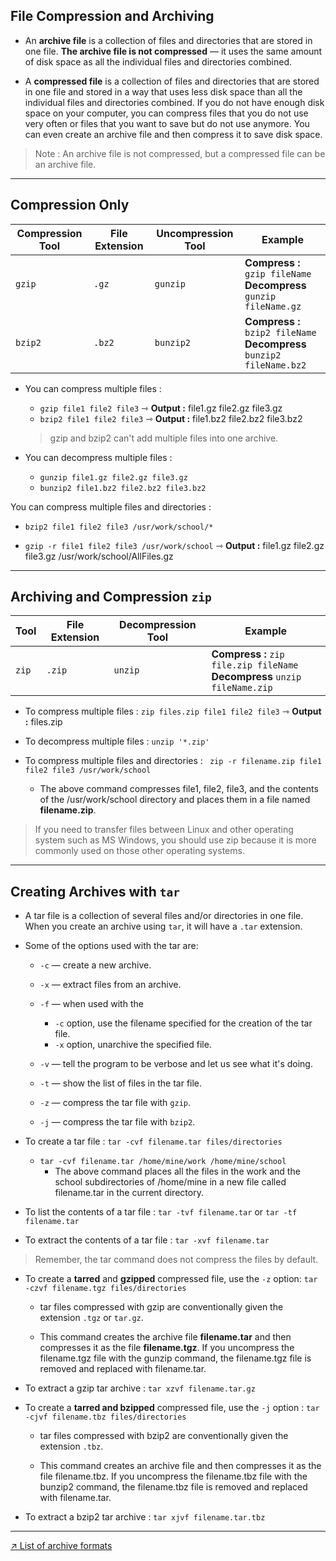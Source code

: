## File Compression and Archiving

- An **archive file** is a collection of files and directories that are stored in one file. **The archive file is not compressed** — it uses the same amount of disk space as all the individual files and directories combined.

- A **compressed file** is a collection of files and directories that are stored in one file and stored in a way that uses less disk space than all the individual files and directories combined. If you do not have enough disk space on your computer, you can compress files that you do not use very often or files that you want to save but do not use anymore. You can even create an archive file and then compress it to save disk space.

> Note : An archive file is not compressed, but a compressed file can be an archive file.

-----------------------------------------------------

## Compression Only


| Compression Tool | File Extension | Uncompression Tool | Example |
|------------------|----------------|--------------------|---------|
| `gzip`	       |     `.gz`      |      `gunzip`      |**Compress :** `gzip fileName`     <br> **Decompress** `gunzip fileName.gz`    |
| `bzip2`	       |     `.bz2`     |      `bunzip2`     |**Compress :** `bzip2 fileName`    <br> **Decompress** `bunzip2 fileName.bz2`  |


- You can compress multiple files :
    - `gzip file1 file2 file3`  ⇾ **Output :** file1.gz file2.gz file3.gz
    - `bzip2 file1 file2 file3` ⇾ **Output :** file1.bz2 file2.bz2 file3.bz2

    >  gzip and bzip2 can't add multiple files into one archive.

- You can decompress multiple files :
    - `gunzip file1.gz file2.gz file3.gz`
    - `bunzip2 file1.bz2 file2.bz2 file3.bz2` 

You can compress multiple files and directories :

- `bzip2 file1 file2 file3 /usr/work/school/*` 

- `gzip -r file1 file2 file3 /usr/work/school`  ⇾ **Output :** file1.gz file2.gz file3.gz /usr/work/school/AllFiles.gz

------------------------------------------------------

## Archiving and Compression `zip`

|   Tool           | File Extension | Decompression Tool | Example |
|------------------|----------------|--------------------|---------|
| `zip`	           |     `.zip`     |      `unzip`       |**Compress :** `zip file.zip fileName` <br> **Decompress**  `unzip fileName.zip`       |


- To compress multiple files : `zip files.zip file1 file2 file3` ⇾ **Output :** files.zip

- To decompress multiple files : `unzip '*.zip'`

- To compress multiple files and directories : ` zip -r filename.zip file1 file2 file3 /usr/work/school` 

    - The above command compresses file1, file2, file3, and the contents of the /usr/work/school directory and places them in a file named **filename.zip**.

> If you need to transfer files between Linux and other operating system such as MS Windows, you should use zip because it is more commonly used on those other operating systems.

-----------------------------------------------------

## Creating Archives with `tar`

- A tar file is a collection of several files and/or directories in one file. When you create an archive using `tar`, it will have a `.tar` extension.

- Some of the options used with the tar are:

    - `-c` — create a new archive.

     - `-x` — extract files from an archive.

    - `-f` — when used with the
        - `-c` option, use the filename specified for the creation of the tar file.
        - `-x` option, unarchive the specified file.

    - `-v` — tell the program to be verbose and let us see what it's doing.

    - `-t` — show the list of files in the tar file.

    - `-z` — compress the tar file with `gzip`.

    - `-j` — compress the tar file with `bzip2`.

    
- To create a tar file : `tar -cvf filename.tar files/directories`

    - `tar -cvf filename.tar /home/mine/work /home/mine/school`
        - The above command places all the files in the work and the school subdirectories of /home/mine in a new file called filename.tar in the current directory.

- To list the contents of a tar file : `tar -tvf filename.tar` or `tar -tf filename.tar`

- To extract the contents of a tar file : `tar -xvf filename.tar`


> Remember, the tar command does not compress the files by default. 

- To create a **tarred** and **gzipped** compressed file, use the `-z` option: `tar -czvf filename.tgz files/directories`
    - tar files compressed with gzip are conventionally given the extension `.tgz` or `tar.gz`.

    - This command creates the archive file **filename.tar** and then compresses it as the file **filename.tgz**. If you uncompress the filename.tgz file with the gunzip command, the filename.tgz file is removed and replaced with filename.tar.

- To extract a gzip tar archive : `tar xzvf filename.tar.gz`



- To create a **tarred and bzipped** compressed file, use the `-j` option : `tar -cjvf filename.tbz files/directories` 
    - tar files compressed with bzip2 are conventionally given the extension `.tbz`.

    - This command creates an archive file and then compresses it as the file filename.tbz. If you uncompress the filename.tbz file with the bunzip2 command, the filename.tbz file is removed and replaced with filename.tar.

- To extract a bzip2 tar archive : `tar xjvf filename.tar.tbz`

----------------------------------------------------------------------------------

[↗ List of archive formats](https://en.wikipedia.org/wiki/List_of_archive_formats)